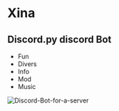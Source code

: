 # Xina
Discord.py discord Bot
------------------------------

* Fun
* Divers
* Info
* Mod
* Music

![Discord-Bot-for-a-server](https://repository-images.githubusercontent.com/185997792/54e7d380-7a8c-11e9-8de7-c2f213e224b6)
